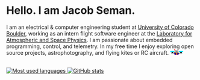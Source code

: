 # Hello. I am Jacob Seman.

I am an electrical & computer engineering student at [University of Colorado Boulder](https://github.com/CuBoulder), working as an intern flight software engineer at the [Laboratory for Atmospheric and Space Physics](https://github.com/lasp). I am passionate about embedded programming, control, and telemetry. In my free time I enjoy exploring open source projects, astrophotography, and flying kites or RC aircraft.  <img src="https://github.com/Jbsco/Jbsco/blob/main/img/player.png?raw=true"><br /><br />
<p>
  <a href="https://github-readme-stats-jbsco.vercel.app/api/top-langs?username=jbsco&show_icons=true&theme=one_dark_pro&locale=en&layout=compact&include_all_commits=true&hide=G-Code,nESC,AGS+Script,prolog,html,javascript&exclude_repo=wv-dev&count_private=true">
    <img src="https://github-readme-stats-jbsco.vercel.app/api/top-langs?username=jbsco&show_icons=true&theme=one_dark_pro&locale=en&layout=compact&langs_count=5&include_all_commits=true&hide=G-Code,nESC,AGS+Script,prolog,html,javascript&exclude_repo=wv-dev&count_private=true" alt="Most used languages" />
  <a href="https://github-readme-stats-jbsco.vercel.app/api?username=jbsco&hide=stars,contribs&show_icons=true&show=prs_merged&rank_icon=percentile&include_all_commits=true&theme=one_dark_pro&locale=en">
    <img src="https://github-readme-stats-jbsco.vercel.app/api?username=jbsco&hide=stars,contribs&show_icons=true&show=prs_merged&rank_icon=percentile&include_all_commits=true&theme=one_dark_pro&locale=en&count_private=true" alt="GitHub stats" />
  </a>
</p>

<!--
**Jbsco/Jbsco** is a ✨ _special_ ✨ repository because its `README.md` (this file) appears on your GitHub profile.
-->
